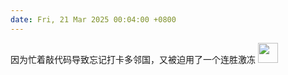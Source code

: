 ```yaml
---
date: Fri, 21 Mar 2025 00:04:00 +0800
---
```



因为忙着敲代码导致忘记打卡多邻国，又被迫用了一个连胜激冻
<img src="https://gcore.jsdelivr.net/gh/sooooooooooooooooootheby/pinkline_commit@v1.0.0/r1999/Marcus_Sob.png" style="width: 32px; height=32px">